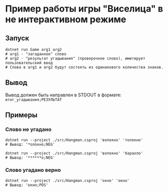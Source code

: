 # Пример работы игры "Виселица" в не интерактивном режиме

## Запуск

```shell
dotnet run Game arg1 arg2
# arg1 - "загаданное" слово
# arg2 - "результат угадывания" (проверочное слово), имитирует пользовательский ввод
# Слова в arg1 и arg2 будут состоять из одинакового количества знаков.
```

## Вывод

Вывод должен быть направлен в STDOUT в формате: `итог_угадывания;РЕЗУЛЬТАТ`

## Примеры

### Слово не угадано

```shell
dotnet run --project ./src/Hangman.csproj 'волокно' 'толокно'
# Вывод: '*олокно;NEG'
```

```shell
dotnet run --project ./src/Hangman.csproj 'волокно' 'барахло'
# Вывод: '******о;NEG'
```

### Слово угадано верно

```shell
dotnet run --project ./src/Hangman.csproj 'окно' 'окно'
# Вывод: 'окно;POS'
```